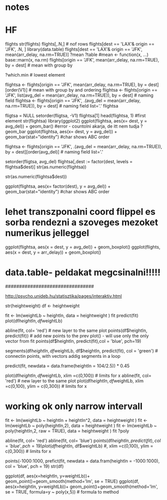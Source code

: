 # notes

# HF

flights
str(flights)
flights[,.N,]  # nof rows
flights[dest == 'LAX'& origin == 'JFK', .N, ]
library(data.table)
flights[dest == 'LAX'& origin == 'JFK', mean(arr_delay, na.rm=TRUE)]
?mean
?table
#mean <- function(x, ...) base::marn(x, na.rm) 
flights[origin == 'JFK', mean(arr_delay, na.rm=TRUE), by = dest] # mean with group by 

?which.min # lowest element

flightsa <- flights[origin == 'JFK', mean(arr_delay, na.rm=TRUE), by = dest][order(V1)] # mean with group by and ordering
flightsa <- flights[origin == 'JFK', list(avg_del = mean(arr_delay, na.rm=TRUE)), by = dest] # naming field 
flightsa <- flights[origin == 'JFK', .(avg_del = mean(arr_delay, na.rm=TRUE)), by = dest] # naming field  list='.'
flightsa

fligtsa = NULL
setorder(fligtsa, -V1)
flightsa[1]
head(flightsa, 1) #first element
str(flightsa)
library(ggplot2)
ggplot(flightsa, aes(x= dest, y = avg_del)) + geom_bar() #error - countolni akarja, de itt nem tudja
?geom_bar
ggplot(flightsa, aes(x= dest, y = avg_del)) + geom_bar(stat="identity") #char shows ABC order

flightsa <- flights[origin == 'JFK', .(avg_del = mean(arr_delay, na.rm=TRUE)), by = dest][order(avg_del)]
                                                                                          # naming field  list='.'

setorder(fligtsa, avg_del)
flightsa[,dest := factor(dest, levels = flightsa$dest)]
str(as.numeric(flightsa))

str(as.numeric(flightsa$dest))

ggplot(flightsa, aes(x= factor(dest), y = avg_del)) + geom_bar(stat="identity") #char shows ABC order

# lehet transzponalni coord flippel es sorba rendezni a szoveges mezoket numerikus jelleggel
ggplot(flightsa, aes(x = dest, y = avg_del)) + geom_boxplot()
ggplot(flights, aes(x = dest, y = arr_delay)) + geom_boxplot()
# data.table- peldakat megcsinalni!!!!!



################################

http://psycho.unideb.hu/statisztika/pages/interaktiv.html


str(heightweight)
df <- heightweight

fit <- lm(weightLb ~ heightIn, data = heightweight )
fit
predict(fit)
plot(df$heightIn, df$weightLb)

abline(fit, col= 'red') # new layer to the same plot
points(df$heightIn, predict(fit)) # add new points  to the prev plot() - will use only the only vector from fit
points(df$heightIn, predict(fit),col = 'blue', pch=19)

segments(df$heightIn, df$weightLb, df$heightIn, predict(fit), col = 'green') # connectin points, with vectors addig segments in a loop


predict(fit, newdata = data.frame(heightIn = 104/2.5)) * 0.45

plot(df$heightIn, df$weightLb, xlim =c(0,100)) # limits for x
abline(fit, col= 'red') # new layer to the same plot
plot(df$heightIn, df$weightLb, xlim =c(0,100), ylim = c(0,300)) # limits for x
# working ok only narrow intervall

fit <- lm(weightLb ~ heightIn + heightIn^2, data = heightweight )
fit <- lm(weightLb ~ poly(heightIn,2), data = heightweight )
fit <- lm(weightLb ~ poly(heightIn,2, raw = TRUE), data = heightweight )
fit
?poly

abline(fit, col= 'red')
abline(fit, col= 'blue')
points(df$heightIn, predict(fit), col = 'blue', pch = 19)
plot(df$heightIn, df$weightLb) #, xlim =c(0,100), ylim = c(0,300)) # limits for x

points(-1000:1000, prefict(fit, newdata = data.fram(heightIn = -1000:1000), col = 'blue', pch = 19)
str(df)
       
ggplot(df, aes(x=heightIn, y=weightLb))+ geom_point()+geom_smooth(method='lm', se = TRUE)
ggplot(df, aes(x=heightIn, y=weightLb))+ geom_point()+geom_smooth(method='lm', se = TRUE, formula=y ~ poly(x,5)) # formula to method



              
